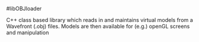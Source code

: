 #libOBJloader

C++ class based library which reads in and maintains virtual models from a
Wavefront (.obj) files. Models are then available for (e.g.) openGL screens 
and manipulation
